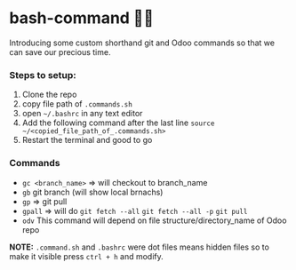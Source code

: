 # bash-command 🧑‍💻
Introducing some custom shorthand git and Odoo commands so that we can save our precious time.

### Steps to setup:
1. Clone the repo
2. copy file path of `.commands.sh`
3. open `~/.bashrc` in any text editor
4. Add the following command after the last line `source ~/<copied_file_path_of_.commands.sh>`
5. Restart the terminal and good to go

### Commands
* `gc <branch_name>` => will checkout to branch_name
* `gb` git branch (will show local brnachs)
* `gp` => git pull
* `gpall` => will do `git fetch --all` `git fetch --all -p` `git pull`
* `odv` This command will depend on file structure/directory_name of Odoo repo

**NOTE:** `.command.sh` and `.bashrc` were dot files means hidden files so to make it visible press `ctrl + h` and modify.
